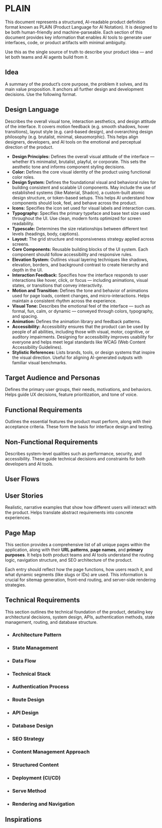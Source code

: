 # PLAIN

This document represents a structured, AI-readable product definition format known as PLAIN (Product Language for AI Notation).
It is designed to be both human-friendly and machine-parseable. Each section of this document provides key information that enables AI tools to generate user interfaces, code, or product artifacts with minimal ambiguity.

Use this as the single source of truth to describe your product idea — and let both teams and AI agents build from it.

## Idea
A summary of the product’s core purpose, the problem it solves, and its main value proposition. It anchors all further design and development decisions. Use the following format.

## Design Language
Describes the overall visual tone, interaction aesthetics, and design attitude of the interface. It covers motion feedback (e.g. smooth shadows, hover transitions), layout style (e.g. card-based design), and overarching design philosophy (e.g. brutalist, minimal, skeuomorphic). This helps align designers, developers, and AI tools on the emotional and perceptual direction of the product.
- **Design Principles:** Defines the overall visual attitude of the interface — whether it’s minimalist, brutalist, playful, or corporate. This sets the aesthetic tone and informs component styling decisions.
- **Color:** Defines the core visual identity of the product using functional color roles.
- **Design System:** Defines the foundational visual and behavioral rules for building consistent and scalable UI components. May include the use of established systems (like Material, Shadcn), a custom-built atomic design structure, or token-based setups. This helps AI understand how components should look, feel, and behave across the product.
- **Icons:** Specifies the icon set used for visual labels and interaction cues.
- **Typography:** Specifies the primary typeface and base text size used throughout the UI. Use clean, modern fonts optimized for screen readability.
- **Typescale:** Determines the size relationships between different text levels (headings, body, captions).
- **Layout:** The grid structure and responsiveness strategy applied across screens.
- **Core Components:** Reusable building blocks of the UI system. Each component should follow accessibility and responsive rules.
- **Elevation System:** Outlines visual layering techniques like shadows, elevation, borders, and background contrast to create hierarchy and depth in the UI.
- **Interaction Feedback:** Specifies how the interface responds to user interactions like hover, click, or focus — including animations, visual states, or transitions that convey interactivity.
- **Motion and Transition:** Defines the tone and behavior of animations used for page loads, content changes, and micro-interactions. Helps maintain a consistent rhythm across the experience.
- **Visual Tone:** Describes the emotional feel of the interface — such as formal, fun, calm, or dynamic — conveyed through colors, typography, and spacing.
- **Animation:** Defines the animation library and feedback patterns.
- **Accessibility:** Accessibility ensures that the product can be used by people of all abilities, including those with visual, motor, cognitive, or auditory impairments. Designing for accessibility improves usability for everyone and helps meet legal standards like WCAG (Web Content Accessibility Guidelines).
- **Stylistic References:** Lists brands, tools, or design systems that inspire the visual direction. Useful for aligning AI-generated outputs with familiar visual benchmarks.

## Target Audience and Personas
Defines the primary user groups, their needs, motivations, and behaviors. Helps guide UX decisions, feature prioritization, and tone of voice.

## Functional Requirements
Outlines the essential features the product must perform, along with their acceptance criteria. These form the basis for interface design and testing. 

## Non-Functional Requirements
Describes system-level qualities such as performance, security, and accessibility. These guide technical decisions and constraints for both developers and AI tools.

## User Flows

## User Stories
Realistic, narrative examples that show how different users will interact with the product. Helps translate abstract requirements into concrete experiences.

## Page Map
This section provides a comprehensive list of all unique pages within the application, along with their **URL patterns**, **page names**, and **primary purposes**. It helps both product teams and AI tools understand the routing logic, navigation structure, and SEO architecture of the product.

Each entry should reflect how the page functions, how users reach it, and what dynamic segments (like slugs or IDs) are used. This information is crucial for sitemap generation, front-end routing, and server-side rendering strategies.

## Technical Requirements
This section outlines the technical foundation of the product, detailing key architectural decisions, system design, APIs, authentication methods, state management, routing, and database structure.
- ### Architecture Pattern
- ### State Management
- ### Data Flow
- ### Technical Stack
- ### Authentication Process
- ### Route Design
- ### API Design
- ### Database Design
- ### SEO Strategy
- ### Content Management Approach
- ### Structured Content
- ### Deployment (CI/CD)
- ### Serve Method
- ### Rendering and Navigation

## Inspirations
